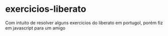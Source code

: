 # exercicios-liberato
Com intuito de resolver alguns exercicios do liberato em portugol, porém fiz em javascript para um amigo
